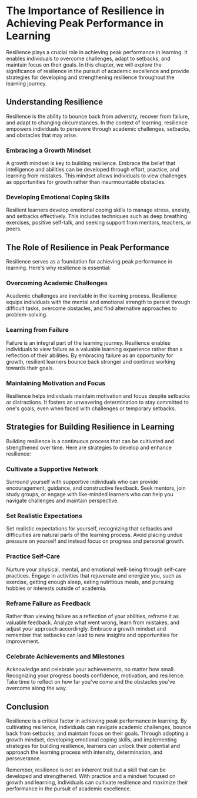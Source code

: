 The Importance of Resilience in Achieving Peak Performance in Learning
=================================================================================

Resilience plays a crucial role in achieving peak performance in learning. It enables individuals to overcome challenges, adapt to setbacks, and maintain focus on their goals. In this chapter, we will explore the significance of resilience in the pursuit of academic excellence and provide strategies for developing and strengthening resilience throughout the learning journey.

Understanding Resilience
------------------------

Resilience is the ability to bounce back from adversity, recover from failure, and adapt to changing circumstances. In the context of learning, resilience empowers individuals to persevere through academic challenges, setbacks, and obstacles that may arise.

### Embracing a Growth Mindset

A growth mindset is key to building resilience. Embrace the belief that intelligence and abilities can be developed through effort, practice, and learning from mistakes. This mindset allows individuals to view challenges as opportunities for growth rather than insurmountable obstacles.

### Developing Emotional Coping Skills

Resilient learners develop emotional coping skills to manage stress, anxiety, and setbacks effectively. This includes techniques such as deep breathing exercises, positive self-talk, and seeking support from mentors, teachers, or peers.

The Role of Resilience in Peak Performance
------------------------------------------

Resilience serves as a foundation for achieving peak performance in learning. Here's why resilience is essential:

### Overcoming Academic Challenges

Academic challenges are inevitable in the learning process. Resilience equips individuals with the mental and emotional strength to persist through difficult tasks, overcome obstacles, and find alternative approaches to problem-solving.

### Learning from Failure

Failure is an integral part of the learning journey. Resilience enables individuals to view failure as a valuable learning experience rather than a reflection of their abilities. By embracing failure as an opportunity for growth, resilient learners bounce back stronger and continue working towards their goals.

### Maintaining Motivation and Focus

Resilience helps individuals maintain motivation and focus despite setbacks or distractions. It fosters an unwavering determination to stay committed to one's goals, even when faced with challenges or temporary setbacks.

Strategies for Building Resilience in Learning
----------------------------------------------

Building resilience is a continuous process that can be cultivated and strengthened over time. Here are strategies to develop and enhance resilience:

### Cultivate a Supportive Network

Surround yourself with supportive individuals who can provide encouragement, guidance, and constructive feedback. Seek mentors, join study groups, or engage with like-minded learners who can help you navigate challenges and maintain perspective.

### Set Realistic Expectations

Set realistic expectations for yourself, recognizing that setbacks and difficulties are natural parts of the learning process. Avoid placing undue pressure on yourself and instead focus on progress and personal growth.

### Practice Self-Care

Nurture your physical, mental, and emotional well-being through self-care practices. Engage in activities that rejuvenate and energize you, such as exercise, getting enough sleep, eating nutritious meals, and pursuing hobbies or interests outside of academia.

### Reframe Failure as Feedback

Rather than viewing failure as a reflection of your abilities, reframe it as valuable feedback. Analyze what went wrong, learn from mistakes, and adjust your approach accordingly. Embrace a growth mindset and remember that setbacks can lead to new insights and opportunities for improvement.

### Celebrate Achievements and Milestones

Acknowledge and celebrate your achievements, no matter how small. Recognizing your progress boosts confidence, motivation, and resilience. Take time to reflect on how far you've come and the obstacles you've overcome along the way.

Conclusion
----------

Resilience is a critical factor in achieving peak performance in learning. By cultivating resilience, individuals can navigate academic challenges, bounce back from setbacks, and maintain focus on their goals. Through adopting a growth mindset, developing emotional coping skills, and implementing strategies for building resilience, learners can unlock their potential and approach the learning process with intensity, determination, and perseverance.

Remember, resilience is not an inherent trait but a skill that can be developed and strengthened. With practice and a mindset focused on growth and learning, individuals can cultivate resilience and maximize their performance in the pursuit of academic excellence.
